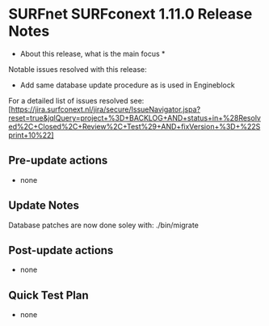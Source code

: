 # SURFnet SURFconext 1.11.0 Release Notes #

* About this release, what is the main focus *

Notable issues resolved with this release:
- Add same database update procedure as is used in Engineblock

For a detailed list of issues resolved see:
[https://jira.surfconext.nl/jira/secure/IssueNavigator.jspa?reset=true&jqlQuery=project+%3D+BACKLOG+AND+status+in+%28Resolved%2C+Closed%2C+Review%2C+Test%29+AND+fixVersion+%3D+%22Sprint+10%22]

Pre-update actions
------------------

* none

Update Notes
------------

Database patches are now done soley with:
./bin/migrate

Post-update actions
-------------------

* none

Quick Test Plan
---------------

* none